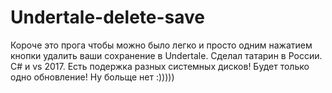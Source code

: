 # Undertale-delete-save
Короче это прога чтобы можно было легко и просто одним нажатием кнопки удалить ваши сохранение в Undertale. Сделал татарин в России. C# и vs 2017.
Есть подержка разных системных дисков!
Будет только одно обновление!
Ну больще нет :)))))